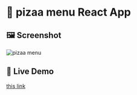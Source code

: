 # 🍕 pizaa menu React App

## 🖼️ Screenshot

![pizaa menu](https://imgur.com/944SYop.jpg)

## 🚀 Live Demo

 [this link](https://react-pizza-menu-co.netlify.app)
